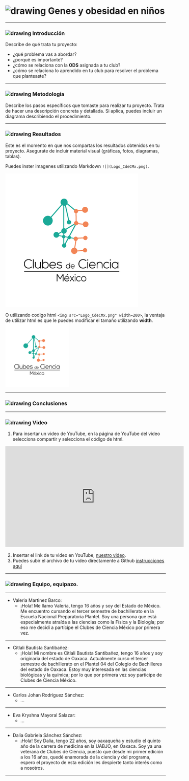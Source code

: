 # <img src="https://image.flaticon.com/icons/png/512/1422/1422840.png" alt="drawing" width="50"/> Genes y obesidad en niños

---

### <img src="https://img.icons8.com/bubbles/2x/ffffff/visible--v2.png" alt="drawing" width="30"/> Introducción

Describe de qué trata tu proyecto:
* ¿qué problema vas a abordar?
* ¿porqué es importante?
* ¿cómo se relaciona con la **ODS** asignada a tu club? 
* ¿cómo se relaciona lo aprendido en tu club para resolver el problema que planteaste?

---

### <img src="https://image.flaticon.com/icons/png/512/190/190536.png" alt="drawing" width="30"/> Metodología


Describe los pasos específicos que tomaste para realizar tu proyecto. Trata de hacer una descripción concreta y detallada. Si aplica, puedes incluir un diagrama describiendo el procedimiento. 

---

### <img src="https://uxwing.com/wp-content/themes/uxwing/download/48-checkmark-cross/success-green-check-mark.png" alt="drawing" width="30"/> Resultados



Este es el momento en que nos compartas los resultados obtenidos en tu proyecto. Asegurate de incluir material visual (gráficas, fotos, diagramas, tablas). 

Puedes inster imagenes utilizando Markdown `![](Logo_CdeCMx.png)`.

![](Logo_CdeCMx.png)

O utilizando codigo html `<img src="Logo_CdeCMx.png" width=200>`, la ventaja de utilizar html es que le puedes modificar el tamaño utilizando **width**.
<img src="Logo_CdeCMx.png" width=200>

---

### <img src="https://www.iconpacks.net/icons/2/free-opened-book-icon-3169-thumb.png" alt="drawing" width="30"/> Conclusiones

---

### <img src="https://freepngimg.com/download/youtube/77718-network-youtube-computer-facebook-social-video-icon.png" alt="drawing" width="30"/> Video
 1. Para insertar un video de YouTube, en la página de YouTube del video selecciona compartir y selecciona el código de html.
 <iframe width="560" height="315" src="https://www.youtube.com/embed/PLj1-CMNERM" title="YouTube video player" frameborder="0" allow="accelerometer; autoplay; clipboard-write; encrypted-media; gyroscope; picture-in-picture" allowfullscreen></iframe>
 
 2. Insertar el link de tu video en YouTube, [nuestro video](https://youtu.be/rmXvlBPq24Q).
 4. Puedes subir el archivo de tu video directamente a Github [instrucciones aquí](https://stackoverflow.com/questions/4279611/how-to-embed-a-video-into-github-readme-md)
 
---
 
### <img src="https://img.icons8.com/color/452/mexico-circular.png" alt="drawing" width="30"/> Equipo, equipazo.

---
* Valeria Martinez Barco:
  - ¡Hola! Me llamo Valeria, tengo 16 años y soy del Estado de México. Me encuentro cursando el tercer semestre de bachillerato en la Escuela Nacional Preparatoria Plantel. Soy una persona que está especialmente atraída a las ciencias como la Física y la Biología; por eso me decidí a partícipe el Clubes de Ciencia México por primera vez. 

---
* Citlali Bautista Santibañez: 
  - ¡Hola! Mi nombre es Citlali Bautista Santibañez, tengo 16 años y soy originaria del estado de Oaxaca. Actualmente curso el tercer semestre de bachillerato en el Plantel 04 del Colegio de Bachilleres del estado de Oaxaca. Estoy muy interesada en las ciencias biológicas y  la química; por lo que por primera vez soy participe de Clubes de Ciencia México.

---
* Carlos Johan Rodríguez Sánchez: 
  - ...

---
* Eva Kryshna Mayoral Salazar: 
  - ...

---
* Dalia Gabriela Sánchez Sánchez:  
  - ¡Hola! Soy Dalia, tengo 22 años, soy oaxaqueña y estudio el quinto año de la carrera de medicina en la UABJO, en Oaxaca. Soy ya una veterana de Clubes de Ciencia, puesto que desde mi primer edición a los 16 años, quedé enamorada de la ciencia y del programa, espero el proyecto de esta edición les despierte tanto interés como a nosotros. 
---


